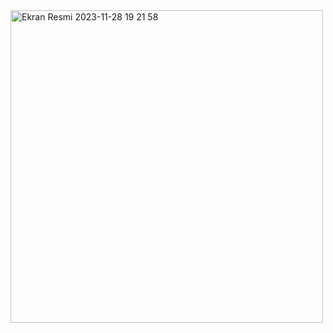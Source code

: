 <img width="500" alt="Ekran Resmi 2023-11-28 19 21 58" src="https://github.com/mrvozturk/Northwind_Redux/assets/133267808/600fcc9d-217e-45bb-a060-986c12f41162">
